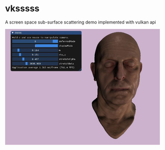 # vksssss
A screen space sub-surface scattering demo implemented with vulkan api

![](./result_tmp.jpg)